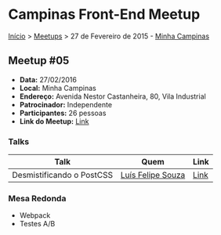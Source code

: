 Campinas Front-End Meetup
======

[Início](../README.md) > [Meetups](../meetups.md) > 27 de Fevereiro de 2015 - [Minha Campinas](http://minhacampinas.org.br/)

## Meetup #05

* **Data:** 27/02/2016
* **Local:** Minha Campinas
* **Endereço:** Avenida Nestor Castanheira, 80, Vila Industrial
* **Patrocinador:** Independente
* **Participantes:** 26 pessoas
* **Link do Meetup:** [Link](http://www.meetup.com/Campinas-Front-End-Meetup/events/228639046/)

### Talks

| Talk            | Quem           | Link                                                              |
| --------------- | -------------  | ----------------------------------------------------------------- |
| Desmistificando o PostCSS | [Luís Felipe Souza](http://www.luisfmsouza.com.br/) | [Link](http://www.slideshare.net/LusFelipeSouza1/desmistificando-o-postcss) |

### Mesa Redonda

- Webpack
- Testes A/B
